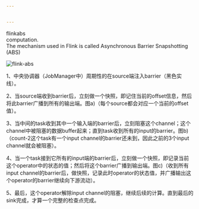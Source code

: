 ```yaml
---


---
```


<p>flinkabs<br>
computation.<br>
The mechanism used in Flink is called Asynchronous Barrier Snapshotting (ABS)</p>
<p><img src="https://picasaweb.google.com/118085616586922554000/6519755271868090369#6519755274840208034" alt="flink-abs" title="flink-abs"></p>
<p>1、中央协调器（JobManager中）周期性的在source端注入barrier（黑色实线）。</p>
<p>2、当source端收到barrier后，立刻做一个快照，即记住当前的offset信息，然后将此barrier广播到所有的输出端。图a)（每个source都会对应一个当前的offset值）。</p>
<p>3、当中间的task收到其中一个输入端的barrier后，立刻阻塞这个channel；这个channel中被阻塞的数据buffer起来；直到task收到所有的input的barrier。图b)（count-2这个task有一个input channel的barrier还未到，因此之前的3个input channel就会被阻塞）。</p>
<p>4、当一个task接到它所有的input端的barrier后，立刻做一个快照，即记录当前这个operator中的状态的值；然后将这个barrier广播到输出端。图c)（收到所有input channel的barrier后，做快照，记录此时operator的状态值，并广播输出这个operator的barrier继续向下游流动）。</p>
<p>5、最后，这个operator解除input channel的阻塞，继续后续的计算。直到最后的sink完成，才算一个完整的检查点完成。</p>

